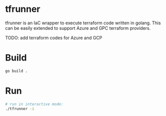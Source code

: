 # tfrunner


tfrunner is an IaC wrapper to execute terraform code written in golang. 
This can be easily extended to support Azure and GPC terraform providers.

TODO: add terraform codes for Azure and GCP

# Build
```bash
go build .
```

# Run
```bash
# run in interactive mode:
./tfrunner -i 
```


